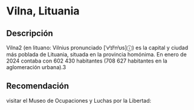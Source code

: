 # Vilna, Lituania

## Descripción
Vilna2​ (en lituano: Vilnius pronunciado [ˈvʲɪlʲnʲʊs]ⓘ) es la capital y ciudad más poblada de Lituania, situada en la provincia homónima. En enero de 2024 contaba con 602 430 habitantes (708 627 habitantes en la aglomeración urbana).3​
​
## Recomendación
visitar el Museo de Ocupaciones y Luchas por la Libertad:
